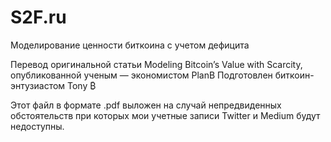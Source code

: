 # S2F.ru

Моделирование ценности биткоина с учетом дефицита

Перевод оригинальной статьи Modeling Bitcoin’s Value with Scarcity, опубликованной ученым — экономистом PlanB
Подготовлен биткоин-энтузиастом Tony ₿

Этот файл в формате .pdf выложен на случай непредвиденных обстоятельств при которых мои учетные записи Twitter и Medium будут недоступны.
